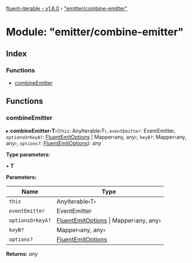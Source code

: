 [fluent-iterable - v1.6.0](../README.md) › ["emitter/combine-emitter"](_emitter_combine_emitter_.md)

# Module: "emitter/combine-emitter"

## Index

### Functions

* [combineEmitter](_emitter_combine_emitter_.md#combineemitter)

## Functions

###  combineEmitter

▸ **combineEmitter**‹**T**›(`this`: AnyIterable‹T›, `eventEmitter`: EventEmitter, `optionsOrKeyA?`: [FluentEmitOptions](../interfaces/_types_base_.fluentemitoptions.md) | Mapper‹any, any›, `keyB?`: Mapper‹any, any›, `options?`: [FluentEmitOptions](../interfaces/_types_base_.fluentemitoptions.md)): *any*

**Type parameters:**

▪ **T**

**Parameters:**

Name | Type |
------ | ------ |
`this` | AnyIterable‹T› |
`eventEmitter` | EventEmitter |
`optionsOrKeyA?` | [FluentEmitOptions](../interfaces/_types_base_.fluentemitoptions.md) &#124; Mapper‹any, any› |
`keyB?` | Mapper‹any, any› |
`options?` | [FluentEmitOptions](../interfaces/_types_base_.fluentemitoptions.md) |

**Returns:** *any*
